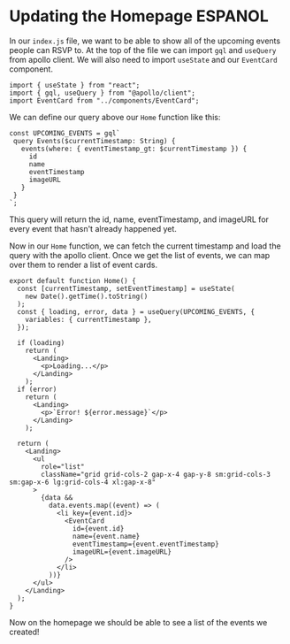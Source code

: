 # Updating the Homepage ESPANOL

In our `index.js` file, we want to be able to show all of the upcoming events people can RSVP to. At the top of the file we can import `gql` and `useQuery` from apollo client. We will also need to import `useState` and our `EventCard` component.

```
import { useState } from "react";
import { gql, useQuery } from "@apollo/client";
import EventCard from "../components/EventCard";
```

We can define our query above our `Home` function like this:

```
const UPCOMING_EVENTS = gql`
 query Events($currentTimestamp: String) {
   events(where: { eventTimestamp_gt: $currentTimestamp }) {
     id
     name
     eventTimestamp
     imageURL
   }
 }
`;
```

This query will return the id, name, eventTimestamp, and imageURL for every event that hasn't already happened yet.

Now in our `Home` function, we can fetch the current timestamp and load the query with the apollo client. Once we get the list of events, we can map over them to render a list of event cards.

```
export default function Home() {
  const [currentTimestamp, setEventTimestamp] = useState(
    new Date().getTime().toString()
  );
  const { loading, error, data } = useQuery(UPCOMING_EVENTS, {
    variables: { currentTimestamp },
  });

  if (loading)
    return (
      <Landing>
        <p>Loading...</p>
      </Landing>
    );
  if (error)
    return (
      <Landing>
        <p>`Error! ${error.message}`</p>
      </Landing>
    );

  return (
    <Landing>
      <ul
        role="list"
        className="grid grid-cols-2 gap-x-4 gap-y-8 sm:grid-cols-3 sm:gap-x-6 lg:grid-cols-4 xl:gap-x-8"
      >
        {data &&
          data.events.map((event) => (
            <li key={event.id}>
              <EventCard
                id={event.id}
                name={event.name}
                eventTimestamp={event.eventTimestamp}
                imageURL={event.imageURL}
              />
            </li>
          ))}
      </ul>
    </Landing>
  );
}
```

Now on the homepage we should be able to see a list of the events we created!
